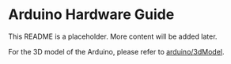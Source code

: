 
# Arduino Hardware Guide

This README is a placeholder. More content will be added later.

For the 3D model of the Arduino, please refer to [arduino/3dModel](./3dModel).